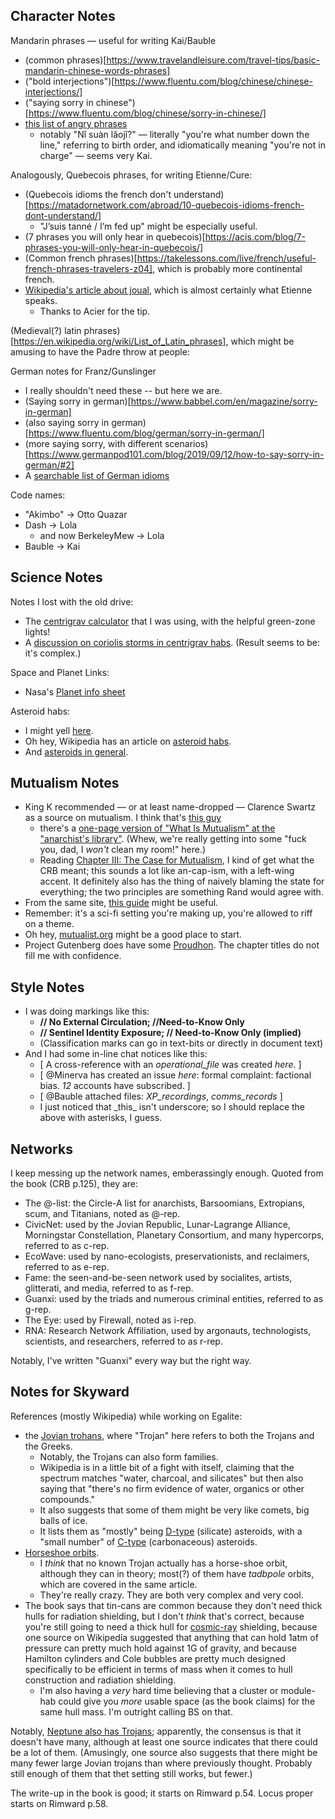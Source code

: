 ## Character Notes

Mandarin phrases — useful for writing Kai/Bauble

- (common phrases)[https://www.travelandleisure.com/travel-tips/basic-mandarin-chinese-words-phrases]
- ("bold interjections")[https://www.fluentu.com/blog/chinese/chinese-interjections/]
- ("saying sorry in chinese")[https://www.fluentu.com/blog/chinese/sorry-in-chinese/]
- [this list of angry phrases](https://www.chineseclass101.com/blog/2020/05/10/angry-phrases-in-chinese/#1)
  - notably "Nǐ suàn lǎojǐ?" — literally "you're what number down the line," referring to birth order, and idiomatically meaning "you're not in charge" — seems very Kai.

Analogously, Quebecois phrases, for writing Etienne/Cure:

- (Quebecois idioms the french don't understand)[https://matadornetwork.com/abroad/10-quebecois-idioms-french-dont-understand/]
  - "J’suis tanné / I’m fed up" might be especially useful.
- (7 phrases you will only hear in quebecois)[https://acis.com/blog/7-phrases-you-will-only-hear-in-quebecois/]
- (Common french phrases)[https://takelessons.com/live/french/useful-french-phrases-travelers-z04], which is probably more continental french.
- [Wikipedia's article about joual](https://en.wikipedia.org/wiki/Joual), which is almost certainly what Etienne speaks.
  - Thanks to Acier for the tip.

(Medieval(?) latin phrases)[https://en.wikipedia.org/wiki/List_of_Latin_phrases], which might be amusing to have the Padre throw at people:

German notes for Franz/Gunslinger

- I really shouldn't need these -- but here we are.
- (Saying sorry in german)[https://www.babbel.com/en/magazine/sorry-in-german]
- (also saying sorry in german)[https://www.fluentu.com/blog/german/sorry-in-german/]
- (more saying sorry, with different scenarios)[https://www.germanpod101.com/blog/2019/09/12/how-to-say-sorry-in-german/#2]
- A [searchable list of German idioms](https://matterhornlanguages.com/)

Code names:

- "Akimbo" → Otto Quazar
- Dash → Lola
  - and now BerkeleyMew → Lola
- Bauble → Kai

## Science Notes

Notes I lost with the old drive:

- The [centrigrav calculator](https://www.artificial-gravity.com/sw/SpinCalc/) that I was using, with the helpful green-zone lights!
- A [discussion on coriolis storms in centrigrav habs](https://worldbuilding.stackexchange.com/questions/148474/vertical-cyclones-in-a-rotating-space-habitat).
  (Result seems to be: it's complex.)

Space and Planet Links:

- Nasa's [Planet info sheet](https://nssdc.gsfc.nasa.gov/planetary/factsheet/planet_table_ratio.html)

Asteroid habs:

- I might yell [here](https://en.wikipedia.org/wiki/Talk:Terrarium_(space_habitat)).
- Oh hey, Wikipedia has an article on [asteroid habs](https://en.wikipedia.org/wiki/Colonization_of_the_asteroids).
- And [asteroids in general](https://en.wikipedia.org/wiki/Category:Asteroids).

## Mutualism Notes

- King K recommended — or at least name-dropped — Clarence Swartz as a source on mutualism.
  I think that's [this guy](https://www.panarchy.org/swartz/mutualism.1.html)
  - there's a [one-page version of "What Is Mutualism" at the "anarchist's library"](https://theanarchistlibrary.org/library/clarence-lee-swartz-in-collaboration-with-the-mutualist-associates-what-is-mutualism).
    (Whew, we're really getting into some "fuck you, dad, I *won't* clean my room!" here.)
  - Reading [Chapter III: The Case for Mutualism](https://www.panarchy.org/swartz/mutualism.3.html), I kind of get what the CRB meant; this sounds a lot like an-cap-ism, with a left-wing accent.
    It definitely also has the thing of naively blaming the state for everything; the two principles are something Rand would agree with.
- From the same site, [this guide](https://www.panarchy.org/debellis/onpanarchy.html) might be useful.
- Remember: it's a sci-fi setting you're making up, you're allowed to riff on a theme.
- Oh hey, [mutualist.org](http://www.mutualist.org/) might be a good place to start.
- Project Gutenberg does have some [Proudhon](https://www.gutenberg.org/files/360/360-h/360-h.htm).
  The chapter titles do not fill me with confidence.

## Style Notes

- I was doing markings like this: 
  - **\/\/ No External Circulation; \/\/Need-to-Know Only**
  - **\/\/ Sentinel Identity Exposure; \/\/ Need-to-Know Only (implied)**
  - (Classification marks can go in text-bits or directly in document text)
- And I had some in-line chat notices like this:
  - \[ A cross-reference with an _operational_file_ was created _here_. \]
  - \[ \@Minerva has created an issue _here_: formal complaint: factional bias. _12_ accounts have subscribed. \]
  - \[ \@Bauble attached files: _XP_recordings_, _comms_records_ \]
  - I just noticed that \_this\_ isn't underscore; so I should replace the above with asterisks, I guess.

## Networks

I keep messing up the network names, emberassingly enough.
Quoted from the book (CRB p.125), they are:

- The @-list: the Circle-A list for anarchists, Barsoomians, Extropians, scum, and Titanians, noted as @-rep.
- CivicNet: used by the Jovian Republic, Lunar-Lagrange Alliance, Morningstar Constellation, Planetary Consortium, and many hypercorps, referred to as c-rep.
- EcoWave: used by nano-ecologists, preservationists, and reclaimers, referred to as e-rep.
- Fame: the seen-and-be-seen network used by socialites, artists, glitterati, and media, referred to as f-rep.
- Guanxi: used by the triads and numerous criminal entities, referred to as g-rep.
- The Eye: used by Firewall, noted as i-rep.
- RNA: Research Network Affiliation, used by argonauts, technologists, scientists, and researchers, referred to as r-rep.

Notably, I've written "Guanxi" every way but the right way.

## Notes for Skyward

References (mostly Wikipedia) while working on Egalite:

- the [Jovian trohans](https://en.wikipedia.org/wiki/Jupiter_trojan), where "Trojan" here refers to both the Trojans and the Greeks.
  - Notably, the Trojans can also form families.
  - Wikipedia is in a little bit of a fight with itself, claiming that the spectrum matches "water, charcoal, and silicates" but then also saying that "there's no firm evidence of water, organics or other compounds."
  - It also suggests that some of them might be very like comets, big balls of ice.
  - It lists them as "mostly" being [D-type](https://en.wikipedia.org/wiki/D-type_asteroid) (silicate) asteroids, with a "small number" of [C-type](https://en.wikipedia.org/wiki/C-type_asteroid) (carbonaceous) asteroids.
- [Horseshoe orbits](https://en.wikipedia.org/wiki/Horseshoe_orbit#Tadpole_orbit).
  - I *think* that no known Trojan actually has a horse-shoe orbit, although they can in theory; most(?) of them have *tadbpole* orbits, which are covered in the same article.
  - They're really crazy.
    They are both very complex and very cool.
- The book says that tin-cans are common because they don't need thick hulls for radiation shielding, but I don't *think* that's correct, because you're still going to need a thick hull for [cosmic-ray](https://en.wikipedia.org/wiki/Cosmic_ray) shielding, because one source on Wikipedia suggested that anything that can hold 1atm of pressure can pretty much hold against 1G of gravity, and because Hamilton cylinders and Cole bubbles are pretty much designed specifically to be efficient in terms of mass when it comes to hull construction and radiation shielding.
  - I'm also having a *very* hard time believing that a cluster or module-hab could give you *more* usable space (as the book claims) for the same hull mass.
    I'm outright calling BS on that.

Notably, [Neptune also has Trojans](https://en.wikipedia.org/wiki/Neptune_trojan); apparently, the consensus is that it doesn't have many, although at least one source indicates that there could be a lot of them.
(Amusingly, one source also suggests that there might be many fewer large Jovian trojans than where previously thought.
Probably still enough of them that thet setting still works, but fewer.)

The write-up in the book is good; it starts on Rimward p.54.
Locus proper starts on Rimward p.58.